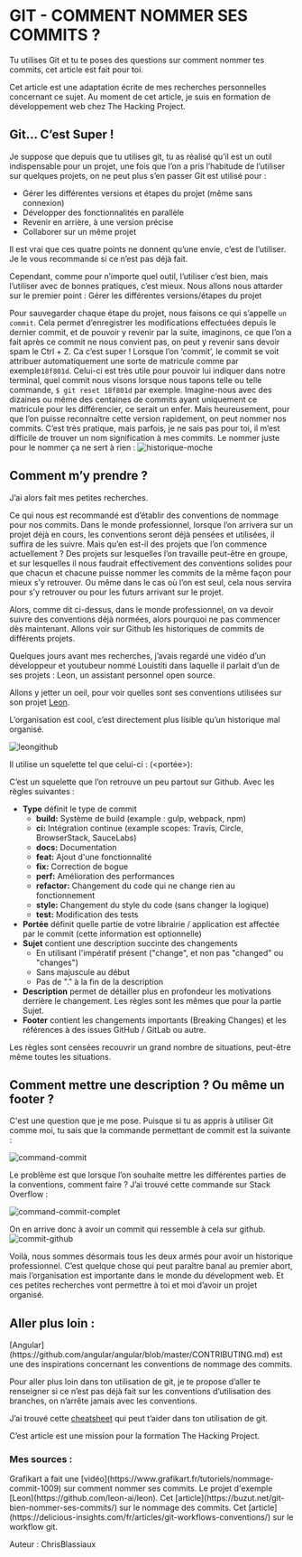 <h1> GIT - COMMENT NOMMER SES COMMITS ? </h1>

Tu utilises Git et tu te poses des questions sur comment nommer tes commits, cet article est fait pour toi. 

Cet article est une adaptation écrite de mes recherches personnelles concernant ce sujet. Au moment de cet article, je suis en formation de développement web chez The Hacking Project. 

<h2>Git… C’est Super !</h2>
Je suppose que depuis que tu utilises git, tu as réalisé qu’il est un outil indispensable pour un projet, une fois que l’on a pris l’habitude de l’utiliser sur quelques projets, on ne peut plus s’en passer
Git est utilisé pour : 
<ul>
 <li> Gérer les différentes versions et étapes du projet (même sans connexion) </li>
 <li> Développer des fonctionnalités en parallèle</li>
 <li> Revenir en arrière, à une version précise</li>
 <li> Collaborer sur un même projet</li>
</ul>

Il est vrai que ces quatre points ne donnent qu’une envie, c’est de l’utiliser. Je le vous recommande si ce n’est pas déjà fait.

Cependant, comme pour n’importe quel outil, l’utiliser c’est bien, mais l’utiliser avec de bonnes pratiques, c’est mieux. 
Nous allons nous attarder sur le premier point : Gérer les différentes versions/étapes du projet

Pour sauvegarder chaque étape du projet, nous faisons ce qui s’appelle `un commit`. Cela permet d’enregistrer les modifications effectuées depuis le dernier commit, et de pouvoir y revenir par la suite, imaginons, ce que l’on a fait après ce commit ne nous convient pas, on peut y revenir sans devoir spam le Ctrl + Z. Ca c’est super ! 
Lorsque l’on ‘commit’, le commit se voit attribuer automatiquement une sorte de matricule comme par exemple`18f801d`. Celui-ci est très utile pour pouvoir lui indiquer dans notre terminal, quel commit nous visons lorsque nous tapons telle ou telle commande, `$ git reset 18f801d` par exemple. Imagine-nous avec des dizaines ou même des centaines de commits ayant uniquement ce matricule pour les différencier, ce serait un enfer.
Mais heureusement, pour que l’on puisse reconnaître cette version rapidement, on peut nommer nos commits. C’est très pratique, mais parfois, je ne sais pas pour toi, il m’est difficile de trouver un nom signification à mes commits. Le nommer juste pour le nommer ça ne sert à rien : 
![historique-moche](https://user-images.githubusercontent.com/59894954/82759121-7a1fc800-9deb-11ea-92f0-1f2c231b7542.png)

<h2>Comment m’y prendre ?</h2>
J’ai alors fait mes petites recherches. 

Ce qui nous est recommandé est d’établir des conventions de nommage pour nos commits. Dans le monde professionnel, lorsque l’on arrivera sur un projet déjà en cours, les conventions seront déjà pensées et utilisées, il suffira de les suivre. Mais qu’en est-il des projets que l’on commence actuellement ? Des projets sur lesquelles l’on travaille peut-être en groupe, et sur lesquelles il nous faudrait effectivement des conventions solides pour que chacun et chacune puisse nommer les commits de la même façon pour mieux s’y retrouver. Ou même dans le cas où l’on est seul, cela nous servira pour s’y retrouver ou pour les futurs arrivant sur le projet. 

Alors, comme dit ci-dessus, dans le monde professionnel, on va devoir suivre des conventions déjà normées, alors pourquoi ne pas commencer dès maintenant. Allons voir sur Github les historiques de commits de différents projets. 

Quelques jours avant mes recherches, j’avais regardé une vidéo d’un développeur et youtubeur nommé Louistiti dans laquelle il parlait d’un de ses projets : Leon, un assistant personnel open source. 

Allons y jetter un oeil, pour voir quelles sont ses conventions utilisées sur son projet [Leon](https://github.com/leon-ai/leon).

L’organisation est cool, c’est directement plus lisible qu’un historique mal organisé. 

![leongithub](https://user-images.githubusercontent.com/59894954/82759170-e995b780-9deb-11ea-85de-37b7489f6ce2.png)


Il utilise un squelette tel que celui-ci : 
<type>(<portée>): <sujet>
<description>
<footer>

C’est un squelette que l’on retrouve un peu partout sur Github.
Avec les règles suivantes : 

<ul>
 <li><b>Type</b> définit le type de commit
  <ul>
   <li><b>build:</b> Système de build (example : gulp, webpack, npm)</li>
   <li><b>ci:</b> Intégration continue (example scopes: Travis, Circle, BrowserStack, SauceLabs)</li>
   <li><b>docs:</b> Documentation</li>
   <li><b>feat:</b> Ajout d'une fonctionnalité</li>
   <li><b>fix:</b> Correction de bogue</li>
   <li><b>perf:</b> Amélioration des performances</li>
   <li><b>refactor:</b> Changement du code qui ne change rien au fonctionnement</li>
   <li><b>style:</b> Changement du style du code (sans changer la logique)</li>
   <li><b>test:</b> Modification des tests</li>
  </ul>
 </li>
 <li><b>Portée</b> définit quelle partie de votre librairie / application est affectée par le commit (cette information est optionnelle)</li>
 <li><b>Sujet</b> contient une description succinte des changements
  <ul>
    <li>En utilisant l'impératif présent ("change", et non pas "changed" ou "changes")</li>
    <li>Sans majuscule au début</li>
    <li>Pas de "." à la fin de la description</li>
   </ul>
 </li>
 <li><b>Description</b> permet de détailler plus en profondeur les motivations derrière le changement. Les règles sont les mêmes que pour la partie Sujet. </li>
  <li><b>Footer</b> contient les changements importants (Breaking Changes) et les références à des issues GitHub / GitLab ou autre.   </li>
</ul>


Les règles sont censées recouvrir un grand nombre de situations, peut-être même toutes les situations.

<h2>Comment mettre une description  ? Ou même un footer ?</h2>
C'est une question que je me pose. 
Puisque si tu as appris à utiliser Git comme moi, tu sais que la commande permettant de commit est la suivante :

![command-commit](https://user-images.githubusercontent.com/59894954/82759239-60cb4b80-9dec-11ea-85d1-138de06b5fc6.png)

Le problème est que lorsque l’on souhaite mettre les différentes parties de la conventions, comment faire ? J’ai trouvé cette commande sur Stack Overflow : 

![command-commit-complet](https://user-images.githubusercontent.com/59894954/82759244-688af000-9dec-11ea-911c-95d94c80e70c.png)


On en arrive donc à avoir un commit qui ressemble à cela sur github. 
![commit-github](https://user-images.githubusercontent.com/59894954/82759254-7c365680-9dec-11ea-9591-29384c35a771.png)


Voilà, nous sommes désormais tous les deux armés pour avoir un historique professionnel. C’est quelque chose qui peut paraître banal au premier abort, mais l’organisation est importante dans le monde du dévelopment web. Et ces petites recherches vont permettre à toi et moi d’avoir un projet organisé. 


<h2>Aller plus loin :</h2> 
[Angular](https://github.com/angular/angular/blob/master/CONTRIBUTING.md) est une des inspirations concernant les conventions de nommage des commits.


Pour aller plus loin dans ton utilisation de git, je te propose d’aller te renseigner si ce n’est pas déjà fait sur les conventions d’utilisation des branches, on n’arrête jamais avec les conventions. 

J’ai trouvé cette [cheatsheet](https://github.github.com/training-kit/downloads/fr/github-git-cheat-sheet.pdf) qui peut t’aider dans ton utilisation de git. 


C’est article est une mission pour la formation The Hacking Project. 


<h3>Mes sources :</h3>
Grafikart a fait une [vidéo](https://www.grafikart.fr/tutoriels/nommage-commit-1009) sur comment nommer ses commits.
Le projet d'exemple [Leon](https://github.com/leon-ai/leon). 
Cet [article](https://buzut.net/git-bien-nommer-ses-commits/) sur le nommage des commits.
Cet [article](https://delicious-insights.com/fr/articles/git-workflows-conventions/) sur le workflow git.


Auteur : ChrisBlassiaux
